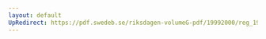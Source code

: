 ```yaml
---
layout: default
UpRedirect: https://pdf.swedeb.se/riksdagen-volumeG-pdf/19992000/reg_19992000/reg_19992000_0527.pdf
---
```

